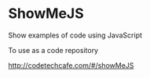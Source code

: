 # ShowMeJS
Show examples of code using JavaScript

To use as a code repository


http://codetechcafe.com/#/showMeJS
